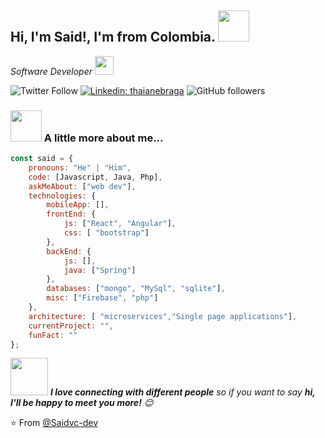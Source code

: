 <h2>
   Hi, I'm Said!, I'm from Colombia.
    <img src="https://media.giphy.com/media/Uaxj062PavgqZRhVkS/giphy.gif" width="50"></h2>
<p><em>Software Developer </a><img src="https://media.giphy.com/media/H83F4AfL798AmtKXIL/giphy.gif" width="30"> 
</em></p>

![Twitter Follow](https://img.shields.io/twitter/follow/saidvc_dev?label=Follow)
[![Linkedin: thaianebraga](https://img.shields.io/badge/-said-blue?style=flat-square&logo=Linkedin&logoColor=white&link=https://www.linkedin.com/in//said-antonio-valencia-castrillo-2784001a6/)](https://www.linkedin.com/in/said-antonio-valencia-castrillo-2784001a6/)
![GitHub followers](https://img.shields.io/github/followers/saidvc-dev?label=Follow&style=social)


### <img src="https://media.giphy.com/media/juua9i2c2fA0AIp2iq/giphy.gif" width="50"> A little more about me...  

```javascript
const said = {
    pronouns: "He" | "Him",
    code: [Javascript, Java, Php],
    askMeAbout: ["web dev"],
    technologies: {
        mobileApp: [],
        frontEnd: {
            js: ["React", "Angular"],
            css: [ "bootstrap"]
        },
        backEnd: {
            js: [],
            java: ["Spring"]
        },
        databases: ["mongo", "MySql", "sqlite"],
        misc: ["Firebase", "php"]
    },
    architecture: [ "microservices","Single page applications"],
    currentProject: "",
    funFact: ""
};
```


<img src="https://camo.githubusercontent.com/ec0df7b334d15078e980be8f26f35f1bd6f004eaa4a121db42fed361360c1817/68747470733a2f2f6d656469612e67697068792e636f6d2f6d656469612f4c6e516a7057614f4e386e68723231764e572f67697068792e676966" width="60"> <em><b>I love connecting with different people</b> so if you want to say <b>hi, I'll be happy to meet you more!</b> 😊</em>

⭐️ From [@Saidvc-dev](https://github.com/saidvc-dev)

